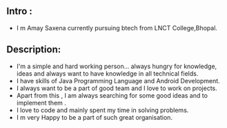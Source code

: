 ## Intro :
* I m Amay Saxena currently pursuing btech from LNCT College,Bhopal.

## Description:
* I'm a simple and hard working person... always hungry for knowledge, ideas and always want to have knowledge in all technical fields.
* I have skills of Java Programming Language and Android Development.
* I always want to be a part of good team and I love to work on projects.
* Apart from this , I am always searching for some good ideas and to implement them .
* I love to code and mainly spent my time in solving problems. 
* I m very Happy to be a part of such great organisation.



